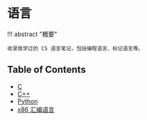 # 语言

!!! abstract "概要"

    收录我学过的 CS 语言笔记，包括编程语言、标记语言等。

## Table of Contents

- [C](c/index.md)
- [C++](cpp/index.md)
- [Python](py/index.md)
- [x86 汇编语言](asm/index.md)